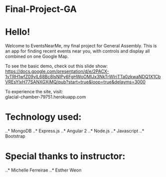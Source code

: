 # Final-Project-GA

# Hello!

Welcome to EventsNearMe, my final project for General Assembly. This is an app for finding recent events near you, with controls and display all combined on one Google Map.


To see the basic demo, check out this slide show:   https://docs.google.com/presentation/d/e/2PACX-1vTRH1wfZ09ylL68Bc8lsNlPy6FgHWoOMlJx3NkTrWIriTTa0zkwaNDQ1X1CbVREsYlxH77SANXGXjMQ/pub?start=true&loop=true&delayms=3000


To experience the site, visit:  
glacial-chamber-79751.herokuapp.com

# Technology used:
..* MongoDB
..* Express.js
..* Angular 2
..* Node.js
..* Javascript
..* Bootstrap

# Special thanks to instructor:
..* Michelle Ferreirae
..* Esther Weon
